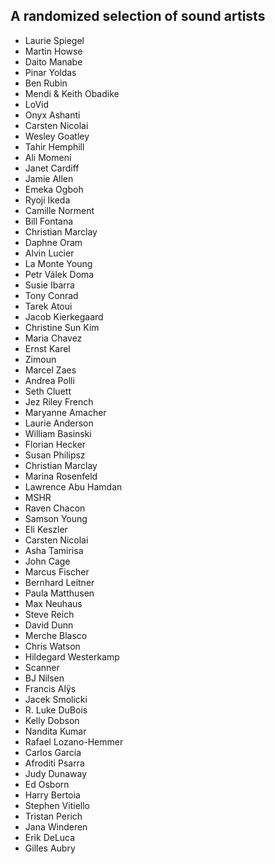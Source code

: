 ## A randomized selection of sound artists
- Laurie Spiegel
- Martin Howse
- Daito Manabe
- Pinar Yoldas
- Ben Rubin
- Mendi & Keith Obadike
- LoVid
- Onyx Ashanti
- Carsten Nicolai
- Wesley Goatley
- Tahir Hemphill
- Ali Momeni
- Janet Cardiff
- Jamie Allen
- Emeka Ogboh
- Ryoji Ikeda
- Camille Norment 
- Bill Fontana
- Christian Marclay
- Daphne Oram
- Alvin Lucier
- La Monte Young
- Petr Válek Doma
- Susie Ibarra
- Tony Conrad
- Tarek Atoui
- Jacob Kierkegaard
- Christine Sun Kim
- Maria Chavez
- Ernst Karel
- Zimoun
- Marcel Zaes
- Andrea Polli
- Seth Cluett
- Jez Riley French
- Maryanne Amacher
- Laurie Anderson
- William Basinski
- Florian Hecker
- Susan Philipsz
- Christian Marclay
- Marina Rosenfeld
- Lawrence Abu Hamdan
- MSHR
- Raven Chacon
- Samson Young
- Eli Keszler
- Carsten Nicolai
- Asha Tamirisa
- John Cage
- Marcus Fischer
- Bernhard Leitner
- Paula Matthusen
- Max Neuhaus
- Steve Reich
- David Dunn
- Merche Blasco
- Chris Watson
- Hildegard Westerkamp
- Scanner
- BJ Nilsen
- Francis Alÿs
- Jacek Smolicki
- R. Luke DuBois
- Kelly Dobson
- Nandita Kumar
- Rafael Lozano-Hemmer
- Carlos Garcia
- Afroditi Psarra
- Judy Dunaway
- Ed Osborn
- Harry Bertoia
- Stephen Vitiello
- Tristan Perich
- Jana Winderen
- Erik DeLuca
- Gilles Aubry
